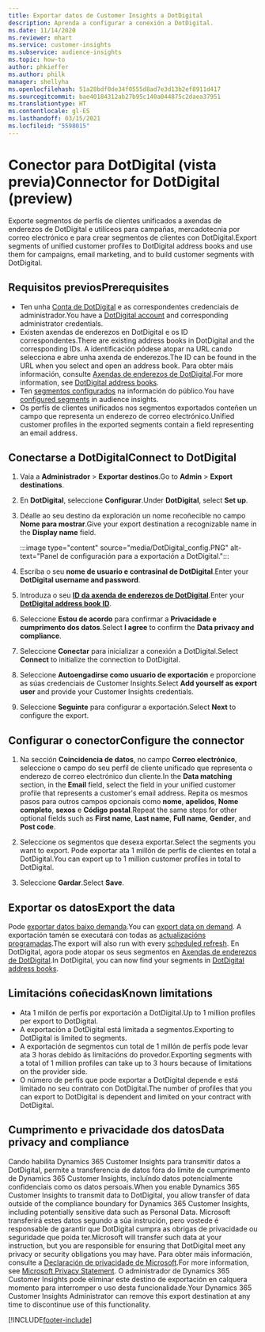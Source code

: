 ```yaml
---
title: Exportar datos de Customer Insights a DotDigital
description: Aprenda a configurar a conexión a DotDigital.
ms.date: 11/14/2020
ms.reviewer: mhart
ms.service: customer-insights
ms.subservice: audience-insights
ms.topic: how-to
author: phkieffer
ms.author: philk
manager: shellyha
ms.openlocfilehash: 51a28bdf0de34f0555d8ad7e3d13b2ef8911d417
ms.sourcegitcommit: bae40184312ab27b95c140a044875c2daea37951
ms.translationtype: HT
ms.contentlocale: gl-ES
ms.lasthandoff: 03/15/2021
ms.locfileid: "5598015"
---
```

# <a name="connector-for-dotdigital-preview"></a><span data-ttu-id="73b5b-103">Conector para DotDigital (vista previa)</span><span class="sxs-lookup"><span data-stu-id="73b5b-103">Connector for DotDigital (preview)</span></span>

<span data-ttu-id="73b5b-104">Exporte segmentos de perfís de clientes unificados a axendas de enderezos de DotDigital e utilíceos para campañas, mercadotecnia por correo electrónico e para crear segmentos de clientes con DotDigital.</span><span class="sxs-lookup"><span data-stu-id="73b5b-104">Export segments of unified customer profiles to DotDigital address books and use them for campaigns, email marketing, and to build customer segments with DotDigital.</span></span> 

## <a name="prerequisites"></a><span data-ttu-id="73b5b-105">Requisitos previos</span><span class="sxs-lookup"><span data-stu-id="73b5b-105">Prerequisites</span></span>

-   <span data-ttu-id="73b5b-106">Ten unha [Conta de DotDigital](https://dotdigital.com/) e as correspondentes credenciais de administrador.</span><span class="sxs-lookup"><span data-stu-id="73b5b-106">You have a [DotDigital account](https://dotdigital.com/) and corresponding administrator credentials.</span></span>
-   <span data-ttu-id="73b5b-107">Existen axendas de enderezos en DotDigital e os ID correspondentes.</span><span class="sxs-lookup"><span data-stu-id="73b5b-107">There are existing address books in DotDigital and the corresponding IDs.</span></span> <span data-ttu-id="73b5b-108">A identificación pódese atopar na URL cando selecciona e abre unha axenda de enderezos.</span><span class="sxs-lookup"><span data-stu-id="73b5b-108">The ID can be found in the URL when you select and open an address book.</span></span> <span data-ttu-id="73b5b-109">Para obter máis información, consulte [Axendas de enderezos de DotDigital](https://support.dotdigital.com/hc/articles/212211968-Creating-an-address-book).</span><span class="sxs-lookup"><span data-stu-id="73b5b-109">For more information, see [DotDigital address books](https://support.dotdigital.com/hc/articles/212211968-Creating-an-address-book).</span></span>
-   <span data-ttu-id="73b5b-110">Ten [segmentos configurados](segments.md) na información do público.</span><span class="sxs-lookup"><span data-stu-id="73b5b-110">You have [configured segments](segments.md) in audience insights.</span></span>
-   <span data-ttu-id="73b5b-111">Os perfís de clientes unificados nos segmentos exportados conteñen un campo que representa un enderezo de correo electrónico.</span><span class="sxs-lookup"><span data-stu-id="73b5b-111">Unified customer profiles in the exported segments contain a field representing an email address.</span></span>

## <a name="connect-to-dotdigital"></a><span data-ttu-id="73b5b-112">Conectarse a DotDigital</span><span class="sxs-lookup"><span data-stu-id="73b5b-112">Connect to DotDigital</span></span>

1. <span data-ttu-id="73b5b-113">Vaia a **Administrador** > **Exportar destinos**.</span><span class="sxs-lookup"><span data-stu-id="73b5b-113">Go to **Admin** > **Export destinations**.</span></span>

1. <span data-ttu-id="73b5b-114">En **DotDigital**, seleccione **Configurar**.</span><span class="sxs-lookup"><span data-stu-id="73b5b-114">Under **DotDigital**, select **Set up**.</span></span>

1. <span data-ttu-id="73b5b-115">Déalle ao seu destino da exploración un nome recoñecible no campo **Nome para mostrar**.</span><span class="sxs-lookup"><span data-stu-id="73b5b-115">Give your export destination a recognizable name in the **Display name** field.</span></span>

   :::image type="content" source="media/DotDigital_config.PNG" alt-text="Panel de configuración para a exportación a DotDigital.":::

1. <span data-ttu-id="73b5b-117">Escriba o seu **nome de usuario e contrasinal de DotDigital**.</span><span class="sxs-lookup"><span data-stu-id="73b5b-117">Enter your **DotDigital username and password**.</span></span>

1. <span data-ttu-id="73b5b-118">Introduza o seu **[ID da axenda de enderezos de DotDigital](https://support.dotdigital.com/hc/articles/212211968-Creating-an-address-book)**.</span><span class="sxs-lookup"><span data-stu-id="73b5b-118">Enter your **[DotDigital address book ID](https://support.dotdigital.com/hc/articles/212211968-Creating-an-address-book)**.</span></span>

1. <span data-ttu-id="73b5b-119">Seleccione **Estou de acordo** para confirmar a **Privacidade e cumprimento dos datos**.</span><span class="sxs-lookup"><span data-stu-id="73b5b-119">Select **I agree** to confirm the **Data privacy and compliance**.</span></span>

1. <span data-ttu-id="73b5b-120">Seleccione **Conectar** para inicializar a conexión a DotDigital.</span><span class="sxs-lookup"><span data-stu-id="73b5b-120">Select **Connect** to initialize the connection to DotDigital.</span></span>

1. <span data-ttu-id="73b5b-121">Seleccione **Autoengadirse como usuario de exportación** e proporcione as súas credenciais de Customer Insights.</span><span class="sxs-lookup"><span data-stu-id="73b5b-121">Select **Add yourself as export user** and provide your Customer Insights credentials.</span></span>

1. <span data-ttu-id="73b5b-122">Seleccione **Seguinte** para configurar a exportación.</span><span class="sxs-lookup"><span data-stu-id="73b5b-122">Select **Next** to configure the export.</span></span>

## <a name="configure-the-connector"></a><span data-ttu-id="73b5b-123">Configurar o conector</span><span class="sxs-lookup"><span data-stu-id="73b5b-123">Configure the connector</span></span>

1. <span data-ttu-id="73b5b-124">Na sección **Coincidencia de datos**, no campo **Correo electrónico**, seleccione o campo do seu perfil de cliente unificado que representa o enderezo de correo electrónico dun cliente.</span><span class="sxs-lookup"><span data-stu-id="73b5b-124">In the **Data matching** section, in the **Email** field, select the field in your unified customer profile that represents a customer's email address.</span></span> <span data-ttu-id="73b5b-125">Repita os mesmos pasos para outros campos opcionais como **nome**, **apelidos**, **Nome completo**, **sexos** e **Código postal**.</span><span class="sxs-lookup"><span data-stu-id="73b5b-125">Repeat the same steps for other optional fields such as **First name**, **Last name**, **Full name**, **Gender**, and **Post code**.</span></span>

1. <span data-ttu-id="73b5b-126">Seleccione os segmentos que desexa exportar.</span><span class="sxs-lookup"><span data-stu-id="73b5b-126">Select the segments you want to export.</span></span> <span data-ttu-id="73b5b-127">Pode exportar ata 1 millón de perfís de clientes en total a DotDigital.</span><span class="sxs-lookup"><span data-stu-id="73b5b-127">You can export up to 1 million customer profiles in total to DotDigital.</span></span>

1. <span data-ttu-id="73b5b-128">Seleccione **Gardar**.</span><span class="sxs-lookup"><span data-stu-id="73b5b-128">Select **Save**.</span></span>

## <a name="export-the-data"></a><span data-ttu-id="73b5b-129">Exportar os datos</span><span class="sxs-lookup"><span data-stu-id="73b5b-129">Export the data</span></span>

<span data-ttu-id="73b5b-130">Pode [exportar datos baixo demanda](export-destinations.md).</span><span class="sxs-lookup"><span data-stu-id="73b5b-130">You can [export data on demand](export-destinations.md).</span></span> <span data-ttu-id="73b5b-131">A exportación tamén se executará con todas as [actualizacións programadas](system.md#schedule-tab).</span><span class="sxs-lookup"><span data-stu-id="73b5b-131">The export will also run with every [scheduled refresh](system.md#schedule-tab).</span></span> <span data-ttu-id="73b5b-132">En DotDigital, agora pode atopar os seus segmentos en [Axendas de enderezos de DotDigital](https://support.dotdigital.com/hc/articles/212211968-Creating-an-address-book).</span><span class="sxs-lookup"><span data-stu-id="73b5b-132">In DotDigital, you can now find your segments in [DotDigital address books](https://support.dotdigital.com/hc/articles/212211968-Creating-an-address-book).</span></span>

## <a name="known-limitations"></a><span data-ttu-id="73b5b-133">Limitacións coñecidas</span><span class="sxs-lookup"><span data-stu-id="73b5b-133">Known limitations</span></span>

- <span data-ttu-id="73b5b-134">Ata 1 millón de perfís por exportación a DotDigital.</span><span class="sxs-lookup"><span data-stu-id="73b5b-134">Up to 1 million profiles per export to DotDigital.</span></span>
- <span data-ttu-id="73b5b-135">A exportación a DotDigital está limitada a segmentos.</span><span class="sxs-lookup"><span data-stu-id="73b5b-135">Exporting to DotDigital is limited to segments.</span></span>
- <span data-ttu-id="73b5b-136">A exportación de segmentos cun total de 1 millón de perfís pode levar ata 3 horas debido ás limitacións do provedor.</span><span class="sxs-lookup"><span data-stu-id="73b5b-136">Exporting segments with a total of 1 million profiles can take up to 3 hours because of limitations on the provider side.</span></span> 
- <span data-ttu-id="73b5b-137">O número de perfís que pode exportar a DotDigital depende e está limitado no seu contrato con DotDigital.</span><span class="sxs-lookup"><span data-stu-id="73b5b-137">The number of profiles that you can export to DotDigital is dependent and limited on your contract with DotDigital.</span></span>

## <a name="data-privacy-and-compliance"></a><span data-ttu-id="73b5b-138">Cumprimento e privacidade dos datos</span><span class="sxs-lookup"><span data-stu-id="73b5b-138">Data privacy and compliance</span></span>

<span data-ttu-id="73b5b-139">Cando habilita Dynamics 365 Customer Insights para transmitir datos a DotDigital, permite a transferencia de datos fóra do límite de cumprimento de Dynamics 365 Customer Insights, incluíndo datos potencialmente confidenciais como os datos persoais.</span><span class="sxs-lookup"><span data-stu-id="73b5b-139">When you enable Dynamics 365 Customer Insights to transmit data to DotDigital, you allow transfer of data outside of the compliance boundary for Dynamics 365 Customer Insights, including potentially sensitive data such as Personal Data.</span></span> <span data-ttu-id="73b5b-140">Microsoft transferirá estes datos segundo a súa instrución, pero vostede é responsable de garantir que DotDigital cumpra as obrigas de privacidade ou seguridade que poida ter.</span><span class="sxs-lookup"><span data-stu-id="73b5b-140">Microsoft will transfer such data at your instruction, but you are responsible for ensuring that DotDigital meet any privacy or security obligations you may have.</span></span> <span data-ttu-id="73b5b-141">Para obter máis información, consulte a [Declaración de privacidade de Microsoft](https://go.microsoft.com/fwlink/?linkid=396732).</span><span class="sxs-lookup"><span data-stu-id="73b5b-141">For more information, see [Microsoft Privacy Statement](https://go.microsoft.com/fwlink/?linkid=396732).</span></span>
<span data-ttu-id="73b5b-142">O administrador de Dynamics 365 Customer Insights pode eliminar este destino de exportación en calquera momento para interromper o uso desta funcionalidade.</span><span class="sxs-lookup"><span data-stu-id="73b5b-142">Your Dynamics 365 Customer Insights Administrator can remove this export destination at any time to discontinue use of this functionality.</span></span>


[!INCLUDE[footer-include](../includes/footer-banner.md)]